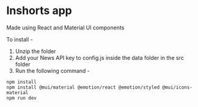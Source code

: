 # Inshorts app

Made using React and Material UI components

To install - 
1. Unzip the folder
2. Add your News API key to config.js inside the data folder in the src folder
3. Run the following command - 
```
npm install
npm install @mui/material @emotion/react @emotion/styled @mui/icons-material
npm run dev
```
